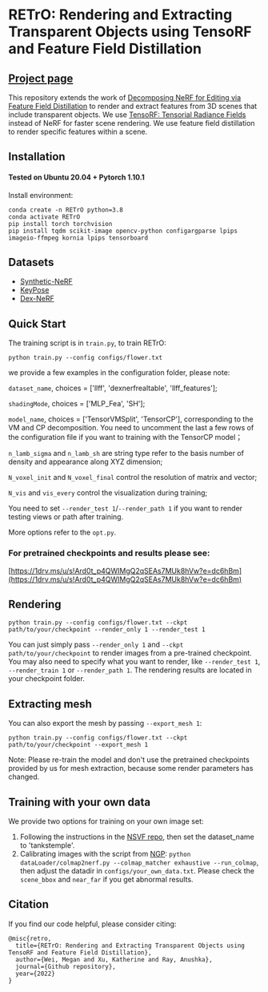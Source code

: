 # RETrO: Rendering and Extracting Transparent Objects using TensoRF and Feature Field Distillation
## [Project page](https://megan-kate-anushka.github.io/) 
This repository extends the work of [Decomposing NeRF for Editing via Feature Field Distillation](https://arxiv.org/abs/2205.15585) to render and extract features from 3D scenes that include transparent objects. We use
[TensoRF: Tensorial Radiance Fields](https://arxiv.org/abs/2203.09517) instead of NeRF for faster scene rendering. We use feature field distillation to render specific features within a scene. 

## Installation

#### Tested on Ubuntu 20.04 + Pytorch 1.10.1 

Install environment:
```
conda create -n RETrO python=3.8
conda activate RETrO
pip install torch torchvision
pip install tqdm scikit-image opencv-python configargparse lpips imageio-ffmpeg kornia lpips tensorboard
```


## Datasets
* [Synthetic-NeRF](https://drive.google.com/drive/folders/128yBriW1IG_3NJ5Rp7APSTZsJqdJdfc1) 
* [KeyPose](https://sites.google.com/view/keypose/home)
* [Dex-NeRF](https://sites.google.com/view/dex-nerf)



## Quick Start
The training script is in `train.py`, to train RETrO:

```
python train.py --config configs/flower.txt
```


we provide a few examples in the configuration folder, please note:

 `dataset_name`, choices = ['llff', 'dexnerfrealtable', 'llff_features'];

 `shadingMode`, choices = ['MLP_Fea', 'SH'];

 `model_name`, choices = ['TensorVMSplit', 'TensorCP'], corresponding to the VM and CP decomposition. 
 You need to uncomment the last a few rows of the configuration file if you want to training with the TensorCP model；

 `n_lamb_sigma` and `n_lamb_sh` are string type refer to the basis number of density and appearance along XYZ
dimension;

 `N_voxel_init` and `N_voxel_final` control the resolution of matrix and vector;

 `N_vis` and `vis_every` control the visualization during training;

  You need to set `--render_test 1`/`--render_path 1` if you want to render testing views or path after training. 

More options refer to the `opt.py`. 

### For pretrained checkpoints and results please see:
[https://1drv.ms/u/s!Ard0t_p4QWIMgQ2qSEAs7MUk8hVw?e=dc6hBm](https://1drv.ms/u/s!Ard0t_p4QWIMgQ2qSEAs7MUk8hVw?e=dc6hBm)



## Rendering

```
python train.py --config configs/flower.txt --ckpt path/to/your/checkpoint --render_only 1 --render_test 1 
```

You can just simply pass `--render_only 1` and `--ckpt path/to/your/checkpoint` to render images from a pre-trained
checkpoint. You may also need to specify what you want to render, like `--render_test 1`, `--render_train 1` or `--render_path 1`.
The rendering results are located in your checkpoint folder. 

## Extracting mesh
You can also export the mesh by passing `--export_mesh 1`:
```
python train.py --config configs/flower.txt --ckpt path/to/your/checkpoint --export_mesh 1
```
Note: Please re-train the model and don't use the pretrained checkpoints provided by us for mesh extraction, 
because some render parameters has changed.

## Training with your own data
We provide two options for training on your own image set:

1. Following the instructions in the [NSVF repo](https://github.com/facebookresearch/NSVF#prepare-your-own-dataset), then set the dataset_name to 'tankstemple'.
2. Calibrating images with the script from [NGP](https://github.com/NVlabs/instant-ngp/blob/master/docs/nerf_dataset_tips.md):
`python dataLoader/colmap2nerf.py --colmap_matcher exhaustive --run_colmap`, then adjust the datadir in `configs/your_own_data.txt`. Please check the `scene_bbox` and `near_far` if you get abnormal results.
    

## Citation
If you find our code helpful, please consider citing:
```
@misc{retro,
  title={RETrO: Rendering and Extracting Transparent Objects using TensoRF and Feature Field Distillation},
  author={Wei, Megan and Xu, Katherine and Ray, Anushka},
  journal={Github repository},
  year={2022}
}
```
